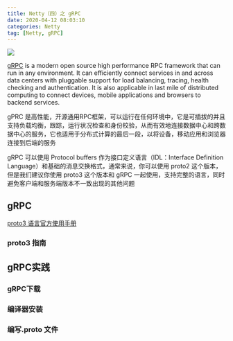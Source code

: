 ```yaml
---
title: Netty（四）之 gRPC
date: 2020-04-12 08:03:10
categories: Netty
tag: [Netty, gRPC]
---
```


![](https://res.cloudinary.com/incoder/image/upload/v1586693547/blog/grpc.png)

<!-- more -->

[gRPC](https://grpc.io/) is a modern open source high performance RPC framework that can run in any environment. It can efficiently connect services in and across data centers with pluggable support for load balancing, tracing, health checking and authentication. It is also applicable in last mile of distributed computing to connect devices, mobile applications and browsers to backend services.

gPRC 是高性能，开源通用RPC框架，可以运行在任何环境中，它是可插拔的并且支持负载均衡，跟踪，运行状况检查和身份校验，从而有效地连接数据中心和跨数据中心的服务，它也适用于分布式计算的最后一段，以将设备，移动应用和浏览器连接到后端的服务

gRPC 可以使用 Protocol buffers 作为接口定义语言（IDL：Interface Definition Language）和基础的消息交换格式，通常来说，你可以使用 proto2 这个版本，但是我们建议你使用 proto3 这个版本和 gRPC 一起使用，支持完整的语言，同时避免客户端和服务端版本不一致出现的其他问题

## gRPC

[proto3 语言官方使用手册](https://developers.google.com/protocol-buffers/docs/proto3)

### proto3 指南

### 

## gRPC实践

### gRPC下载

### 编译器安装

### 编写.proto 文件
